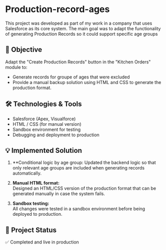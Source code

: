 # Production-record-ages
This project was developed as part of my work in a company that uses Salesforce as its core system. The main goal was to adapt the functionality of generating Production Records so it could support specific age groups

## 🎯 Objective

Adapt the "Create Production Records" button in the "Kitchen Orders" module to:
- Generate records for groupe of ages that were excluded
- Provide a manual backup solution using HTML and CSS to generate the production format.


## 🛠️ Technologies & Tools

- Salesforce (Apex, Visualforce)
- HTML / CSS (for manual version)
- Sandbox environment for testing
- Debugging and deployment to production

## 💡 Implemented Solution

1. **Conditional logic by age group:
   Updated the backend logic so that only relevant age groups are included when generating records automatically.

2. **Manual HTML format:**  
   Designed an HTML/CSS version of the production format that can be generated manually in case the system fails.

3. **Sandbox testing:**  
   All changes were tested in a sandbox environment before being deployed to production.

## 📁 Project Status

✅ Completed and live in production 
